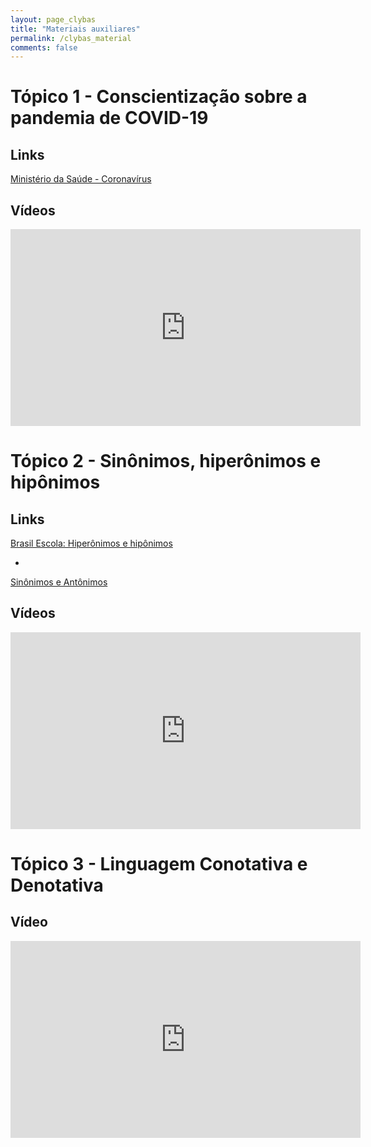 ```yaml
---
layout: page_clybas
title: "Materiais auxiliares"
permalink: /clybas_material
comments: false
---
```


# Tópico 1 - Conscientização sobre a pandemia de COVID-19

## Links

[Ministério da Saúde - Coronavírus](https://coronavirus.saude.gov.br/)

## Vídeos

<iframe width="560" height="315" src="https://www.youtube.com/embed/zlMFaqjs-o8" frameborder="0" allow="accelerometer; autoplay; encrypted-media; gyroscope; picture-in-picture" allowfullscreen></iframe>


# Tópico 2 - Sinônimos, hiperônimos e hipônimos

## Links

[Brasil Escola: Hiperônimos e hipônimos](https://brasilescola.uol.com.br/gramatica/hiponimos-hiperonimos.htm)

-

[Sinônimos e Antônimos](https://www.figuradelinguagem.com/gramatica/sinonimos-e-antonimos/)

## Vídeos

<iframe width="560" height="315" src="https://www.youtube.com/embed/ihpR8YLO00s" frameborder="0" allow="accelerometer; autoplay; encrypted-media; gyroscope; picture-in-picture" allowfullscreen></iframe>

# Tópico 3 - Linguagem Conotativa e Denotativa

## Vídeo

<iframe width="560" height="315" src="https://www.youtube.com/embed/5EyhiOFIblM" frameborder="0" allow="accelerometer; autoplay; encrypted-media; gyroscope; picture-in-picture" allowfullscreen></iframe>
